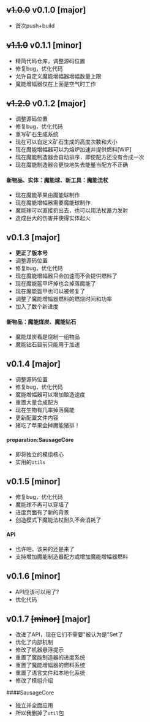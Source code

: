 ## <s>v1.0.0</s> v0.1.0 [major]

- 首次push+build

## <s>v1.1.0</s> v0.1.1 [minor]

- 精简代码仓库，调整源码位置
- 修复bug，优化代码
- 允许自定义魔能增幅器增幅数量上限
- 魔能增幅器仅在上面是空气时工作

## <s>v1.2.0</s> v0.1.2 [major]

- 调整源码位置
- 修复bug，优化代码
- 重写矿石生成系统
- 现在可以自定义矿石生成的高度次数和大小
- 现在魔能增幅器可以为熔炉加速并提供燃料[WIP]
- 现在魔能制造器会自动排序，即使配方还没有合成一次
- 现在魔能制造器会更快地失去能量当配方不正确

#### 新物品、实体：魔能球、新工具：魔能法杖

- 现在魔能苹果由魔能球制作
- 现在魔能增幅器需要魔能球制作
- 魔能球可以直接扔出去，也可以用法杖蓄力发射
- 造成巨大的伤害并使得实体起火

## v0.1.3 [major]

- **更正了版本号**
- 调整源码位置
- 修复bug，优化代码
- 现在魔能增幅器只会加速而不会提供燃料了
- 现在魔能盔甲坏掉也会掉落魔能了
- 现在魔能盔甲也可以被修复了
- 调整了魔能增幅器燃料的燃烧时间和功率
- 加入了数个新进度

#### 新物品：魔能煤炭、魔能钻石

- 魔能煤炭看是烧制一组物品
- 魔能钻石目前只能用于加速

## v0.1.4 [major]

- 调整源码位置
- 修复bug，优化代码
- 魔能增幅器可以增加酿造速度
- 重置大量合成配方
- 现在生物有几率掉落魔能
- 更新配置文件内容
- 猪吃了苹果会掉魔能猪排！

#### preparation:SausageCore

- 即将独立的模组核心
- 实用的`Utils`

## v0.1.5 [minor]

- 修复bug，优化代码
- 魔能球不再可以穿墙了
- 进度页面有了新的背景
- 创造模式下魔能法杖耐久不会消耗了

#### API

- 也许吧，该来的还是来了
- 支持增加魔能制造器配方或增加魔能增幅器燃料

## v0.1.6 [minor]

- API应该可以用了?
- 优化代码

## v0.1.7 <s>[minor]</s> [major]

- 改进了API，现在它们不需要"被认为是"Set了
- 优化了内部机制
- 修改了机器悬浮提示
- 重置了魔能制造器的进度系统
- 重置了魔能增幅器的燃料系统
- 重置了语言文件和本地化系统
- 修改了模组介绍

####SausageCore

- 独立并全面应用
- 所以我删掉了`util`包
